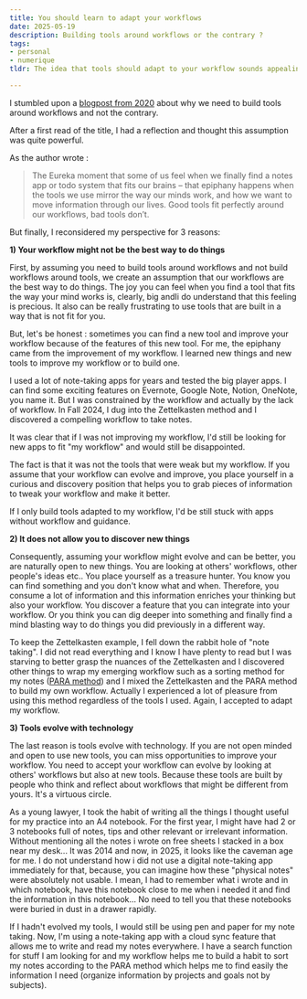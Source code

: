 ```yaml
---
title: You should learn to adapt your workflows
date: 2025-05-19
description: Building tools around workflows or the contrary ? 
tags: 
- personal
- numerique
tldr: The idea that tools should adapt to your workflow sounds appealing—but it has limits. Sometimes, it's your workflow that needs evolving. Discovering new tools can actually push you to rethink how you work, learn new methods and improve your habits. Sticking only to what "fits" you can block growth and keep you stuck. Workflows aren't static—and tools, like tech, evolve. Staying open to both is where real progress happens.

---
```


I stumbled upon a [blogpost from 2020](https://thesephist.com/posts/tools/) about why we need to build tools around workflows and not the contrary. 

After a first read of the title, I had a reflection and thought this assumption was quite powerful. 

As the author wrote : 

>The Eureka moment that some of us feel when we finally find a notes app or todo system that fits our brains – that epiphany happens when the tools we use mirror the way our minds work, and how we want to move information through our lives. Good tools fit perfectly around our workflows, bad tools don’t.

But finally, I reconsidered my perspective for 3 reasons:


**1) Your workflow might not be the best way to do things**

First, by assuming you need to build tools around workflows and not build workflows around tools, we create an assumption that our workflows are the best way to do things. The joy you can feel when you find a tool that fits the way your mind works is, clearly, big andIi do understand that this feeling is precious. It also can be really frustrating to use tools that are built in a way that is not fit for you. 

But, let's be honest : sometimes you can find a new tool and improve your workflow because of the features of this new tool. For me, the epiphany came from the improvement of my workflow. I learned new things and new tools to improve my workflow or to build one. 

I used a lot of note-taking apps for years and tested the big player apps. I can find some exciting features on Evernote, Google Note, Notion, OneNote, you name it. But I was constrained by the workflow and actually by the lack of workflow. In Fall 2024, I dug into the Zettelkasten method and I discovered a compelling workflow to take notes.

It was clear that if I was not improving my workflow, I'd still be looking for new apps to fit "my workflow" and would still be disappointed. 

The fact is that it was not the tools that were weak but my workflow. If you assume that your workflow can evolve and improve, you place yourself in a curious and discovery position that helps you to grab pieces of information to tweak your workflow and make it better.

If I only build tools adapted to my workflow, I'd be still stuck with apps without workflow and guidance.


**2) It does not allow you to discover new things**

Consequently, assuming your workflow might evolve and can be better, you are naturally open to new things. You are looking at others' workflows, other people's ideas etc.. You place yourself as a treasure hunter. You know you can find something and you don't know what and when. 
Therefore, you consume a lot of information and this information enriches your thinking but also your workflow. You discover a feature that you can integrate into your workflow. Or you think you can dig deeper into something and finally find a mind blasting way to do things you did previously in a different way. 

To keep the Zettelkasten example, I fell down the rabbit hole of "note taking". I did not read everything and I know I have plenty to read but I was starving to better grasp the nuances of the Zettelkasten and I discovered other things to wrap my emerging workflow such as a sorting method for my notes ([PARA method](https://fortelabs.com/blog/para/)) and I mixed the Zettelkasten and the PARA method to build my own workflow. Actually I experienced a lot of pleasure from using this method regardless of the tools I used. Again, I accepted to adapt my workflow. 

**3) Tools evolve with technology**

The last reason is tools evolve with technology. If you are not open minded and open to use new tools, you can miss opportunities to improve your workflow. You need to accept your workflow can evolve by looking at others' workflows but also at new tools. 
Because these tools are built by people who think and reflect about workflows that might be different from yours. 
It's a virtuous circle.

As a young lawyer, I took the habit of writing all the things I thought useful for my practice into an A4 notebook. For the first year, I might have had 2 or 3 notebooks full of notes, tips and other relevant or irrelevant information. Without mentioning all the notes i wrote on free sheets I stacked in a box near my desk... It was 2014 and now, in 2025, it looks like the caveman age for me. I do not understand how i did not use a digital note-taking app immediately for that, because, you can imagine how these "physical notes" were absolutely not usable. I mean, I had to remember what i wrote and in which notebook, have this notebook close to me when i needed it and find the information in this notebook... No need to tell you that these notebooks were buried in dust in a drawer rapidly. 

If I hadn't evolved my tools, I would still be using pen and paper for my note taking. Now, I'm using a note-taking app with a cloud sync feature that allows me to write and read my notes everywhere. I have a search function for stuff I am looking for and my workflow helps me to build a habit to sort my notes according to the PARA method which helps me to find easily the information I need (organize information by projects and goals not by subjects).